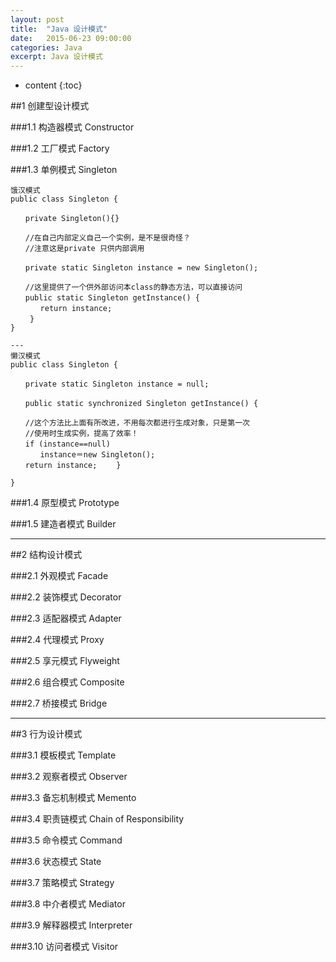 ```yaml
---
layout: post
title:  "Java 设计模式"
date:   2015-06-23 09:00:00
categories: Java
excerpt: Java 设计模式
---
```


* content
{:toc}


##1 创建型设计模式

###1.1 构造器模式 Constructor

###1.2 工厂模式 Factory

###1.3 单例模式 Singleton
	
	饿汉模式
	public class Singleton {

	　　private Singleton(){}

	　　//在自己内部定义自己一个实例，是不是很奇怪？
	　　//注意这是private 只供内部调用

	　　private static Singleton instance = new Singleton();

	　　//这里提供了一个供外部访问本class的静态方法，可以直接访问　　
	　　public static Singleton getInstance() {
	　　　　return instance; 　　
	　　 } 
	} 
	 
	---
	懒汉模式
	public class Singleton { 

	　　private static Singleton instance = null;

	　　public static synchronized Singleton getInstance() {

	　　//这个方法比上面有所改进，不用每次都进行生成对象，只是第一次　　　 　
	　　//使用时生成实例，提高了效率！
	　　if (instance==null)
	　　　　instance＝new Singleton();
	　　return instance; 　　} 

	} 

 
 

###1.4 原型模式 Prototype

###1.5 建造者模式 Builder

---


##2 结构设计模式


###2.1 外观模式 Facade

###2.2 装饰模式 Decorator

###2.3 适配器模式 Adapter

###2.4 代理模式 Proxy

###2.5 享元模式 Flyweight

###2.6 组合模式 Composite

###2.7 桥接模式 Bridge

---


##3 行为设计模式

###3.1 模板模式 Template

###3.2 观察者模式 Observer

###3.3 备忘机制模式 Memento

###3.4 职责链模式 Chain of Responsibility

###3.5 命令模式 Command

###3.6 状态模式 State

###3.7 策略模式 Strategy

###3.8 中介者模式 Mediator

###3.9 解释器模式 Interpreter

###3.10 访问者模式 Visitor







